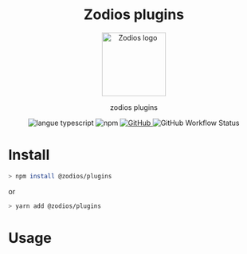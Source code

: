  <h1 align="center">Zodios plugins</h1>
 <p align="center">
   <a href="https://github.com/ecyrbe/zodios-plugins">
     <img align="center" src="https://raw.githubusercontent.com/ecyrbe/zodios-react/main/docs/logo.svg" width="128px" alt="Zodios logo">
   </a>
 </p>
 
 <p align="center">
    zodios plugins
 </p>
 
 <p align="center">
   <img src="https://img.shields.io/npm/v/zodios.svg" alt="langue typescript">
   <img alt="npm" src="https://img.shields.io/npm/dw/zodios-plugins">
   <a href="https://github.com/ecyrbe/zodios-plugins/blob/main/LICENSE">
    <img alt="GitHub" src="https://img.shields.io/github/license/ecyrbe/zodios-plugins">
   </a>
   <img alt="GitHub Workflow Status" src="https://img.shields.io/github/workflow/status/ecyrbe/zodios-plugins/CI">
 </p>

# Install

```bash
> npm install @zodios/plugins
```

or

```bash
> yarn add @zodios/plugins
```

# Usage


